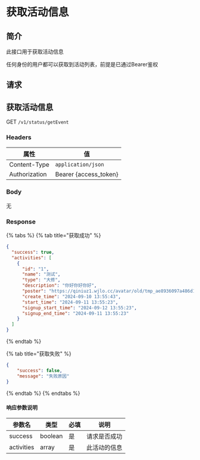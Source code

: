 # 获取活动信息

## 简介

此接口用于获取活动信息

任何身份的用户都可以获取到活动列表，前提是已通过Bearer鉴权

## &#x20;请求

## 获取活动信息

GET `/v1/status/getEvent`

### **Headers**

| 属性            | 值                      |
| ------------- | ---------------------- |
| Content-Type  | `application/json`     |
| Authorization | Bearer {access\_token} |

### **Body**

无

### **Response**

{% tabs %}
{% tab title="获取成功" %}
```json
{
  "success": true,
  "activities": [
    {
      "id": "1",
      "name": "测试",
      "type": "大修",
      "description": "你好你好你好",
      "poster": "https://qiniuz1.wjlo.cc/avatar/old/tmp_ae8936097a486d18b3f15445298450ab.jpg",
      "create_time": "2024-09-10 13:55:43",
      "start_time": "2024-09-11 13:55:23",
      "signup_start_time": "2024-09-12 13:55:23",
      "signup_end_time": "2024-09-11 13:55:23"
    }
  ]
}
```
{% endtab %}

{% tab title="获取失败" %}
```json
{
	"success": false,
	"message": "失败原因"
}
```
{% endtab %}
{% endtabs %}

#### 响应参数说明

| 参数名        | 类型      | 必填 | 说明     |
| ---------- | ------- | -- | ------ |
| success    | boolean | 是  | 请求是否成功 |
| activities | array   | 是  | 此活动的信息 |
